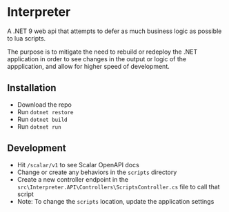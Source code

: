 # Interpreter
A .NET 9 web api that attempts to defer as much business logic as possible to lua scripts.

The purpose is to mitigate the need to rebuild or redeploy the .NET application in order to see changes in the output or logic of the appplication, and allow for higher speed of development.

## Installation
- Download the repo
- Run `dotnet restore`
- Run `dotnet build`
- Run `dotnet run`

## Development
- Hit `/scalar/v1` to see Scalar OpenAPI docs
- Change or create any behaviors in the `scripts` directory
- Create a new controller endpoint in the `src\Interpreter.API\Controllers\ScriptsController.cs` file to call that script
- Note: To change the `scripts` location, update the application settings
